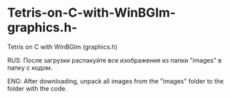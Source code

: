 # Tetris-on-C-with-WinBGIm-graphics.h-
Tetris on C with WinBGIm (graphics.h)

RUS:
После загрузки распакуйте все изображения из папки "images" в папку с кодом.

ENG:
After downloading, unpack all images from the "images" folder to the folder with the code.
